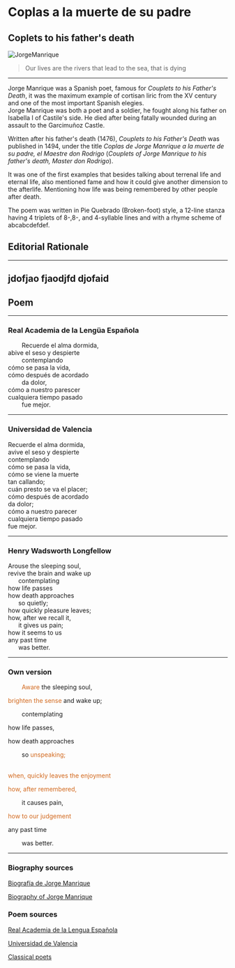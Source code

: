 # Coplas a la muerte de su padre
## Coplets to his father's death

![JorgeManrique](https://media.theobjective.com/app/uploads/2021/02/13091548/jorge-manrique-poeta-revelacion.jpg)  
> Our lives are the rivers that lead to the sea, that is dying
---
  
Jorge Manrique was a Spanish poet, famous for _Couplets to his Father's Death_, it was the maximum example of cortisan liric from the XV century and one of the most important Spanish elegies.  
Jorge Manrique was both a poet and a soldier, he fought along his father on Isabella I of Castile's side. He died after being fatally wounded  during an assault to the Garcimuñoz Castle.  
  
Written after his father's death (1476), _Couplets to his Father's Death_ was published in 1494, under the title _Coplas de Jorge Manrique a la muerte de su padre, el Maestre don Rodrigo_ (_Couplets of Jorge Manrique to his father's death, Master don Rodrigo_).  
  
It was one of the first examples that besides talking about terrenal life and eternal life, also mentioned fame and how it could give another dimension to the afterlife. Mentioning how life was being remembered by other people after death.  
   
The poem was written in Pie Quebrado (Broken-foot) style, a 12-line stanza having 4 triplets of 8-,8-, and 4-syllable lines and with a rhyme scheme of abcabcdefdef. 
  
## Editorial Rationale
---
jdofjao
fjaodjfd
djofaid
---
## Poem 
---
### Real Academia de la Lengüa Española
&nbsp;&nbsp;&nbsp;&nbsp;&nbsp;&nbsp;&nbsp;&nbsp;Recuerde el alma dormida,  
abive el seso y despierte  
&nbsp;&nbsp;&nbsp;&nbsp;&nbsp;&nbsp;&nbsp;&nbsp;contemplando  
cómo se pasa la vida,  
cómo después de acordado  
&nbsp;&nbsp;&nbsp;&nbsp;&nbsp;&nbsp;&nbsp;&nbsp;da dolor,  
cómo a nuestro parescer  
cualquiera tiempo pasado  
&nbsp;&nbsp;&nbsp;&nbsp;&nbsp;&nbsp;&nbsp;&nbsp;fue mejor.  

---


### Universidad de Valencia

Recuerde el alma dormida,  
avive el seso y despierte  
contemplando  
cómo se pasa la vida,  
cómo se viene la muerte  
tan callando;  
cuán presto se va el placer;  
cómo después de acordado  
da dolor;  
cómo a nuestro parecer  
cualquiera tiempo pasado  
fue mejor.  

----

### Henry Wadsworth Longfellow 

Arouse the sleeping soul,  
revive the brain and wake up  
&nbsp;&nbsp;&nbsp;&nbsp;&nbsp;&nbsp;contemplating  
how life passes  
how death approaches  
&nbsp;&nbsp;&nbsp;&nbsp;&nbsp;&nbsp;so quietly;  
how quickly pleasure leaves;  
how, after we recall it,  
&nbsp;&nbsp;&nbsp;&nbsp;&nbsp;&nbsp;it gives us pain;  
how it seems to us  
any past time  
&nbsp;&nbsp;&nbsp;&nbsp;&nbsp;&nbsp;was better.  

---

### Own version

&nbsp;&nbsp;&nbsp;&nbsp;&nbsp;&nbsp;&nbsp;&nbsp;<span style="color:chocolate">Aware</span> the sleeping soul,  

<span style="color:chocolate">brighten the sense</span>
 and wake up;  

&nbsp;&nbsp;&nbsp;&nbsp;&nbsp;&nbsp;&nbsp;&nbsp;contemplating  

how life passes,  

how death approaches  

&nbsp;&nbsp;&nbsp;&nbsp;&nbsp;&nbsp;&nbsp;&nbsp;so <span style="color:chocolate">unspeaking;</span>  
<br>

<span style="color:chocolate">when, quickly leaves the enjoyment</span>
  

<span style="color:chocolate">how, after remembered,</span>  

&nbsp;&nbsp;&nbsp;&nbsp;&nbsp;&nbsp;&nbsp;&nbsp;it causes pain,  

<span style="color:chocolate">how to our judgement</span>  

any past time  

&nbsp;&nbsp;&nbsp;&nbsp;&nbsp;&nbsp;&nbsp;&nbsp;was better.  


---
### Biography sources

 [Biografía de Jorge Manrique](https://www.biografiasyvidas.com/biografia/m/manrique.htm)  
   
 [Biography of Jorge Manrique](https://www.britannica.com/biography/Jorge-Manrique)  
### Poem sources

[Real Academia de la Lengua Española](https://www.rae.es/sites/default/files/Coplas_a_la_muerte_de_su_padre.pdf)

[Universidad de Valencia](https://www.uv.es/ivorra/Literatura/Coplas.htm)

[Classical poets](https://classicalpoets.org/2020/08/02/verses-on-the-death-of-his-father-coplas-por-la-muerte-de-su-padre-by-jorge-manrique/#/)
